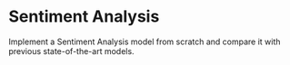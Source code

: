 # Sentiment Analysis
Implement a Sentiment Analysis model from scratch and compare it with previous state-of-the-art models.
